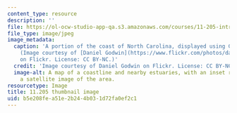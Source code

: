 ```yaml
---
content_type: resource
description: ''
file: https://ol-ocw-studio-app-qa.s3.amazonaws.com/courses/11-205-introduction-to-spatial-analysis-fall-2019/b5e208fea51e2b244b031d72fa0ef2c1_11-205f19-th.jpg
file_type: image/jpeg
image_metadata:
  caption: 'A portion of the coast of North Carolina, displayed using GIS software.
    (Image courtesy of [Daniel Godwin](https://www.flickr.com/photos/danielg7/321642618)
    on Flickr. License: CC BY-NC.)'
  credit: 'Image courtesy of Daniel Godwin on Flickr. License: CC BY-NC.'
  image-alt: A map of a coastline and nearby estuaries, with an inset rectangle displaying
    a satellite image of the area.
resourcetype: Image
title: 11.205 thumbnail image
uid: b5e208fe-a51e-2b24-4b03-1d72fa0ef2c1
---
```

